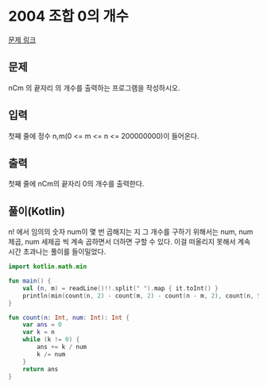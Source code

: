 # 2004 조합 0의 개수

[문제 링크](https://www.acmicpc.net/problem/2004)

## 문제

nCm 의 끝자리 의 개수를 출력하는 프로그램을 작성하시오.

## 입력

첫째 줄에 정수 n,m(0 <= m <= n <= 200000000)이 들어온다.

## 출력

첫째 줄에 nCm의 끝자리 0의 개수를 출력한다.

## 풀이(Kotlin)

n! 에서 임의의 숫자 num이 몇 번 곱해지는 지 그 개수를 구하기 위해서는 num, num 제곱, num 세제곱 씩 계속 곱하면서 더하면
구할 수 있다. 이걸 떠올리지 못해서 계속 시간 초과나는 풀이를 들이밀었다.

```kotlin
import kotlin.math.min

fun main() {
    val (n, m) = readLine()!!.split(" ").map { it.toInt() }
    println(min(count(n, 2) - count(m, 2) - count(n - m, 2), count(n, 5) - count(m, 5) - count(n - m, 5)))
}

fun count(n: Int, num: Int): Int {
    var ans = 0
    var k = n
    while (k != 0) {
        ans += k / num
        k /= num
    }
    return ans
}
```
